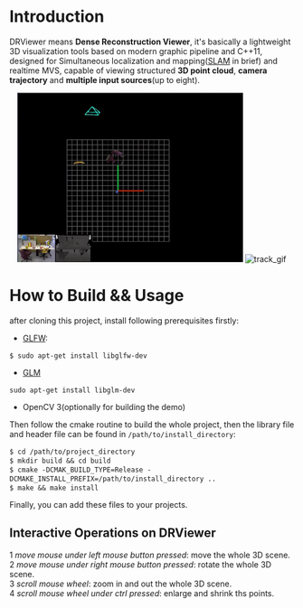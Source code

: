 # Introduction
DRViewer means **Dense Reconstruction Viewer**, it's basically a lightweight 3D visualization tools based on modern graphic pipeline and C++11, designed for Simultaneous localization and mapping([SLAM](https://en.wikipedia.org/wiki/Simultaneous_localization_and_mapping) in brief) and realtime MVS, capable of viewing structured **3D point cloud**, **camera trajectory** and **multiple input sources**(up to eight).
<p align = "center">
<img src="https://github.com/FinleyPan/DRViewer/blob/master/recon.gif" alt="recon_gif" height="300">
<img src="https://github.com/FinleyPan/DRViewer/blob/master/track.gif" alt="track_gif" height="300">
</p>

# How to Build && Usage
after cloning this project, install following prerequisites firstly:
- [GLFW](https://www.glfw.org/):
```
$ sudo apt-get install libglfw-dev
```
- [GLM](https://glm.g-truc.net/0.9.9/index.html)
```
sudo apt-get install libglm-dev
```
- OpenCV 3(optionally for building the demo)

Then follow the cmake routine to build the whole project, then the library file and header file can be found in `/path/to/install_directory`:
```
$ cd /path/to/project_directory
$ mkdir build && cd build
$ cmake -DCMAK_BUILD_TYPE=Release -DCMAKE_INSTALL_PREFIX=/path/to/install_directory ..
$ make && make install
```
Finally, you can add these files to your projects.

## Interactive Operations on DRViewer
1 *move mouse under left mouse button pressed*: move the whole 3D scene.  
2 *move mouse under right mouse button pressed*: rotate the whole 3D scene.  
3 *scroll mouse wheel*: zoom in and out the whole 3D scene.  
4 *scroll mouse wheel under ctrl pressed*: enlarge and shrink ths points.
